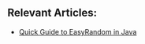 ## Relevant Articles:

- [Quick Guide to EasyRandom in Java](https://www.baeldung.com/java-easy-random)
